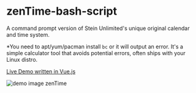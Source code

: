 # zenTime-bash-script

A command prompt version of Stein Unlimited's unique original calendar and time system.

*You need to apt/yum/pacman install `bc` or it will output an error. 
It's a simple calculator tool that avoids potential errors, often ships with your Linux distro.

[Live Demo written in Vue.js](https://steinunlimited.com/UnTimeMe)

![demo image zenTime](https://user-images.githubusercontent.com/52812717/230506930-1349b5f9-1a4e-4603-ab5f-a4600a9b2297.png)
